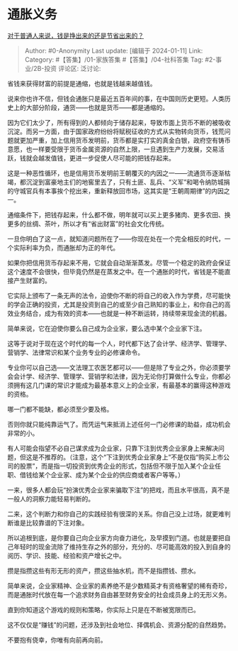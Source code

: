 # 通胀义务
[对于普通人来说，钱是挣出来的还是节省出来的？](https://www.zhihu.com/question/597766434/answer/3357538363)

> Author: #0-Anonymity
> Last update: [编辑于 2024-01-11]
> Link:
> Category: #【答集】/01-家族答集 #【答集】/04-社科答集
> Tag: #2-事业/2B-投资
> 评论区:
> 泛讨论:

省钱来获得财富的前提是通缩，也就是钱越来越值钱。

说来你也许不信，但钱会通胀只是最近五百年间的事，在中国则历史更短。人类历史上的大部分阶段，通货——也就是货币——都是通缩的。

因为它们太少了，所有得到的人都倾向于储存起来，导致市面上货币不断的被吸收沉淀。而另一方面，由于国家政府纷纷将赋税征收的方式从实物转向货币，钱荒问题就更加严重，加上信用货币发明前，货币都是实打实的真金白银，政府空有铸币意愿，也一样要受限于货币金属资源的自然上限，一旦遇到生产力发展，交易活跃，钱就会越发值钱，更进一步促使人尽可能的把钱存起来。

这是一种恶性循环，也是信用货币发明前王朝覆灭的内因之一——流通货币逐渐枯竭，都沉淀到富豪地主们的地窖里去了，只有土匪、乱兵、“义军”和喝令纳防城捐的守城官兵有本事挨个挖出来，重新释放回市场，这其实是“王朝周期律”的内因之一。

通缩条件下，把钱存起来，什么都不做，明年就可以买上更多猪肉、更多农田、换更多的丝绸、茶叶，所以才有“省出财富”的社会文化传统。

一旦你明白了这一点，就知道问题所在了——你现在处在一个完全相反的时代，一个实际利率为负，而通胀却为正的年代。

如果你把信用货币存起来不用，它就会自动渐渐蒸发。尽管一个稳定的政府会保证这个速度不会很快，但毕竟仍然是在蒸发之中。在一个通胀的时代，省钱是不能直接产生财富的。

它实际上颁布了一条无声的法令，迫使你不断的将自己的收入作为学费，尽可能快的学会正确的投资，尤其是投资到自己的或至少自己熟知的事业上，和你自己的高效业务结合，成为有效的资本——也就是一种不断运转，持续带来现金流的机器。

简单来说，它在迫使你要么自己成为企业家，要么选中某个企业家下注。

这等于说对于现在这个时代的每一个人，时代都下达了会计学、经济学、管理学、营销学、法律常识和某个业务专业的必修课命令。

专业你可以自己选——文法理工农医艺都可以——但是除了专业之外，你必须要学会会计学、经济学、管理学、营销学和法律，因为无论你打算做什么专业，你都必须拥有这几门课的常识才能成为最基本意义上的企业家，有最基本的赢得这种游戏的资格。

哪一门都不能缺，都必须至少要及格。

否则你就只能纯靠运气了。而凭运气来抵消上述任何一门必修课的助益，成功机会非常的小。

有人可能会指望不必自己谋求成为企业家，只靠下注到优秀企业家身上来解决问题，但这是不推荐的。（注意，这个“下注到优秀企业家身上”不是仅指“购买上市公司的股票”，而是指一切投资到优秀企业的形式，包括但不限于加入某个企业任职、借钱给某个企业家、成为某个企业的供应商或者客户等等。）

一来，很多人都会玩“扮演优秀企业家来骗取下注”的把戏，而且水平很高，真不是一般人的洞察力能轻易判断的。

二来，这个判断力和你自己的实践经验有很深的关系。你自己没上过场，就更难判断谁是比较靠谱的下注对象。

所以追根到底，是你要自己向企业家方向奋力进化，及早摸到门道。也就是要把自己年轻时的现金流除了维持生存之外的部分，充分的、尽可能高效的投入到自身的阅历、学识、技能、经验和资产增长之中。

攒是指攒这些有形无形的资产，攒这些抽水机，而不是指攒钱、攒水。

简单来说，企业家精神、企业家的素养绝不是少数精英才有资格奢望的稀有奇珍，而是通胀时代放在每一个追求财务自由甚至财务安全的社会成员身上的无形义务。

直到你知道这个游戏的规则和策略，你实际上只是在不断被宽限而已。

这不仅仅是“赚钱”的问题，还涉及到社会地位、择偶机会、资源分配的自然趋势。

不要抱有侥幸，你唯有向前再向前。
